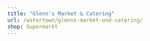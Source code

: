 ```yaml
---
title: "Glenn's Market & Catering"
url: /watertown/glenns-market-und-catering/
shop: Supermarkt
---
```

